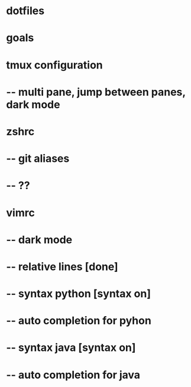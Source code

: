 # dotfiles
# goals
#
# tmux configuration
#   -- multi pane, jump between panes, dark mode
#
#
# zshrc
#   -- git aliases
#   -- ??
#
# vimrc
#   -- dark mode
#   -- relative lines [done]
#   -- syntax python  [syntax on]
#   -- auto completion for pyhon
#   -- syntax java    [syntax on]
#   -- auto completion for java
#
